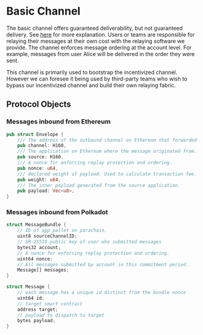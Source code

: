 # Basic Channel

The basic channel offers guaranteed deliverability, but not guaranteed delivery. See [here](../overview.md#deliverability-and-delivery) for more explanation. Users or teams are responsible for relaying their messages at their own cost with the relaying software we provide. The channel enforces message ordering at the account level. For example, messages from user Alice will be delivered in the order they were sent.

This channel is primarily used to bootstrap the incentivized channel. However we can foresee it being used by third-party teams who wish to bypass our incentivized channel and build their own relaying fabric.

## Protocol Objects

### Messages inbound from Ethereum

```rust
pub struct Envelope {
    /// The address of the outbound channel on Ethereum that forwarded this message.
    pub channel: H160,
    /// The application on Ethereum where the message originated from.
    pub source: H160,
    /// A nonce for enforcing replay protection and ordering.
    pub nonce: u64,
    /// declared weight of payload. Used to calculate transaction fee.
    pub weight: u64,
    /// The inner payload generated from the source application.
    pub payload: Vec<u8>,
}
```

### Messages inbound from Polkadot

```rust
struct MessageBundle {
    // ID of app pallet on parachain.
    uint8 sourceChannelID;
    // SR-25519 public key of user who submitted messages 
    bytes32 account;
    // A nonce for enforcing replay protection and ordering.
    uint64 nonce;
    // All messages submitted by account in this commitment period. 
    Message[] messages;  
}

struct Message {
    // each message has a unique id distinct from the bundle nonce  
    uint64 id;
    // target smart contract
    address target;
    // payload to dispatch to target
    bytes payload;
}
```

##
